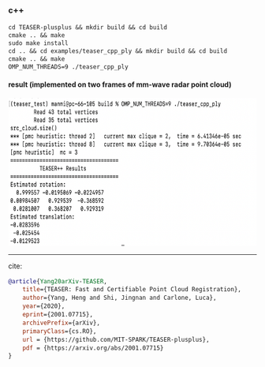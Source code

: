 ### c++

    cd TEASER-plusplus && mkdir build && cd build
    cmake .. && make
    sudo make install
    cd .. && cd examples/teaser_cpp_ply && mkdir build && cd build
    cmake .. && make
    OMP_NUM_THREADS=9 ./teaser_cpp_ply


#### result (implemented on two frames of mm-wave radar point cloud)

<img src="https://github.com/Enzo-MiMan/TEASER-plusplus-1/blob/master/images/mm-wave.png" width="650" height="300"/>






--------------------

cite:
```bibtex
@article{Yang20arXiv-TEASER,
    title={TEASER: Fast and Certifiable Point Cloud Registration},
    author={Yang, Heng and Shi, Jingnan and Carlone, Luca},
    year={2020},
    eprint={2001.07715},
    archivePrefix={arXiv},
    primaryClass={cs.RO},
    url = {https://github.com/MIT-SPARK/TEASER-plusplus},
    pdf = {https://arxiv.org/abs/2001.07715}
}
```
